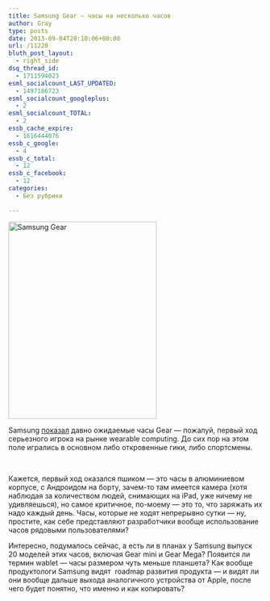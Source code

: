 ```yaml
---
title: Samsung Gear — часы на несколько часов
author: Gray
type: posts
date: 2013-09-04T20:10:06+00:00
url: /11220
bluth_post_layout:
  - right_side
dsq_thread_id:
  - 1711594023
esml_socialcount_LAST_UPDATED:
  - 1497186723
esml_socialcount_googleplus:
  - 2
esml_socialcount_TOTAL:
  - 2
essb_cache_expire:
  - 1616444876
essb_c_google:
  - 4
essb_c_total:
  - 12
essb_c_facebook:
  - 12
categories:
  - Без рубрики

---
```








<img data-attachment-id="11221" data-permalink="https://blognot.co/11220/samsung-gear" data-orig-file="https://i2.wp.com/blognot.co/wp-content/uploads/2013/09/samsung-gear.jpg?fit=700%2C931&ssl=1" data-orig-size="700,931" data-comments-opened="1" data-image-meta="{&quot;aperture&quot;:&quot;0&quot;,&quot;credit&quot;:&quot;&quot;,&quot;camera&quot;:&quot;&quot;,&quot;caption&quot;:&quot;&quot;,&quot;created_timestamp&quot;:&quot;0&quot;,&quot;copyright&quot;:&quot;&quot;,&quot;focal_length&quot;:&quot;0&quot;,&quot;iso&quot;:&quot;0&quot;,&quot;shutter_speed&quot;:&quot;0&quot;,&quot;title&quot;:&quot;&quot;,&quot;orientation&quot;:&quot;0&quot;}" data-image-title="samsung-gear" data-image-description="" data-medium-file="https://i2.wp.com/blognot.co/wp-content/uploads/2013/09/samsung-gear.jpg?fit=226%2C300&ssl=1" data-large-file="https://i2.wp.com/blognot.co/wp-content/uploads/2013/09/samsung-gear.jpg?fit=700%2C931&ssl=1" class="wp-image-11221 alignleft" alt="Samsung Gear" src="https://i2.wp.com/blognot.co/wp-content/uploads/2013/09/samsung-gear.jpg?resize=294%2C391" width="294" height="391" srcset="https://i2.wp.com/blognot.co/wp-content/uploads/2013/09/samsung-gear.jpg?w=700&ssl=1 700w, https://i2.wp.com/blognot.co/wp-content/uploads/2013/09/samsung-gear.jpg?resize=226%2C300&ssl=1 226w, https://i2.wp.com/blognot.co/wp-content/uploads/2013/09/samsung-gear.jpg?resize=602%2C800&ssl=1 602w, https://i2.wp.com/blognot.co/wp-content/uploads/2013/09/samsung-gear.jpg?resize=800%2C1064&ssl=1 800w" sizes="(max-width: 294px) 100vw, 294px" data-recalc-dims="1" /> 

Samsung [показал][1] давно ожидаемые часы Gear — пожалуй, первый ход серьезного игрока на рынке wearable computing. До сих пор на этом поле игрались в основном либо откровенные гики, либо спортсмены.

&nbsp;

<p style="text-align: left;">
  Кажется, первый ход оказался пшиком — это часы в алюминиевом корпусе, с Андроидом на борту, зачем-то там имеется камера (хотя наблюдая за количеством людей, снимающих на iPad, уже ничему не удивляешься), но самое критичное, по-моему — это то, что заряжать их надо каждый день. Часы, которые не ходят непрерывно сутки — ну, простите, как себе представляют разработчики вообще использование часов рядовыми пользователями?
</p>

<p style="text-align: left;">
  Интересно, подумалось сейчас, а есть ли в планах у Samsung выпуск 20 моделей этих часов, включая Gear mini и Gear Mega? Появится ли термин wablet — часы размером чуть меньше планшета? Как вообще продуктологи Samsung видят  roadmap развития продукта — и видят ли они вообще дальше выхода аналогичного устройства от Apple, после чего будет понятно, что именно и как копировать?
</p>

 [1]: http://www.samsungmobilepress.com/2013/09/04/Samsung-Introduces-GALAXY-Gear,-a-Wearable-Device-to-Enhance-the-Freedom-of-Mobile-Communications-1